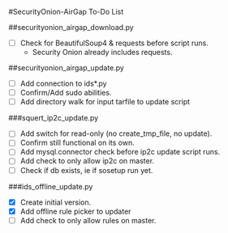 #SecurityOnion-AirGap To-Do List

##securityonion_airgap_download.py
- [ ] Check for BeautifulSoup4 & requests before script runs.
  - Security Onion already includes requests.

##securityonion_airgap_update.py
- [ ] Add connection to ids*.py
- [ ] Confirm/Add sudo abilities.
- [ ] Add directory walk for input tarfile to update script

###squert_ip2c_update.py
- [ ] Add switch for read-only (no create_tmp_file, no update).
- [ ] Confirm still functional on its own.
- [ ] Add mysql.connector check before ip2c update script runs.
- [ ] Add check to only allow ip2c on master.
- [ ] Check if db exists, ie if sosetup run yet.

###ids_offline_update.py
- [x] Create initial version.
- [x] Add offline rule picker to updater
- [ ] Add check to only allow rules on master.
